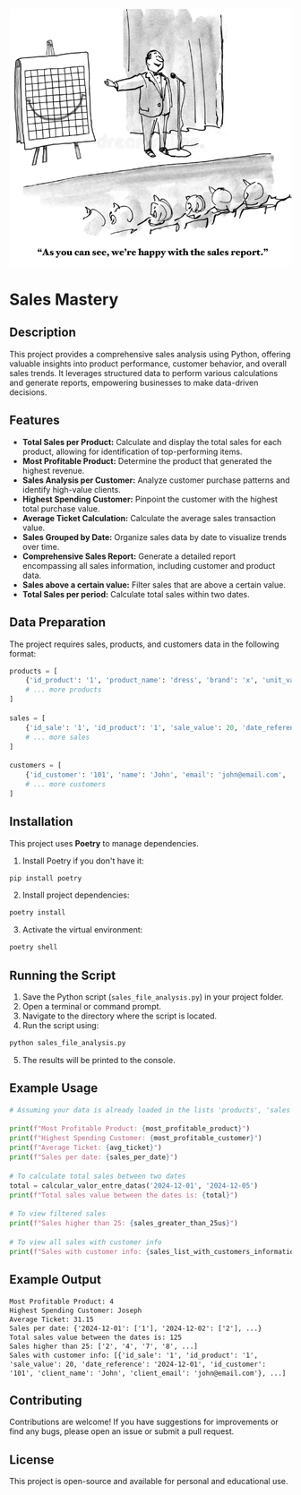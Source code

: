![Sales Mastery](sales_pic.png)

# Sales Mastery

## Description

This project provides a comprehensive sales analysis using Python, offering valuable insights into product performance, customer behavior, and overall sales trends. It leverages structured data to perform various calculations and generate reports, empowering businesses to make data-driven decisions.

## Features

* **Total Sales per Product:** Calculate and display the total sales for each product, allowing for identification of top-performing items.
* **Most Profitable Product:** Determine the product that generated the highest revenue.
* **Sales Analysis per Customer:** Analyze customer purchase patterns and identify high-value clients.
* **Highest Spending Customer:** Pinpoint the customer with the highest total purchase value.
* **Average Ticket Calculation:** Calculate the average sales transaction value.
* **Sales Grouped by Date:** Organize sales data by date to visualize trends over time.
* **Comprehensive Sales Report:** Generate a detailed report encompassing all sales information, including customer and product data.
* **Sales above a certain value:** Filter sales that are above a certain value.
* **Total Sales per period:** Calculate total sales within two dates.

## Data Preparation

The project requires sales, products, and customers data in the following format:

```python
products = [
    {'id_product': '1', 'product_name': 'dress', 'brand': 'x', 'unit_value': 20, 'category': 'clothing'},
    # ... more products
]

sales = [
    {'id_sale': '1', 'id_product': '1', 'sale_value': 20, 'date_reference': '2024-12-01', 'id_customer': '101'},
    # ... more sales
]

customers = [
    {'id_customer': '101', 'name': 'John', 'email': 'john@email.com', 'phone': '11999999999', 'address': 'Example Street, 123'},
    # ... more customers
]
```

## Installation

This project uses **Poetry** to manage dependencies.  

1. Install Poetry if you don't have it:
```bash
pip install poetry
```

2. Install project dependencies:
```bash
poetry install
```

3. Activate the virtual environment:
```bash
poetry shell
```

## Running the Script

1. Save the Python script (`sales_file_analysis.py`) in your project folder.
2. Open a terminal or command prompt.
3. Navigate to the directory where the script is located.
4. Run the script using:
```bash
python sales_file_analysis.py
```
5. The results will be printed to the console.

## Example Usage

```python
# Assuming your data is already loaded in the lists 'products', 'sales', and 'customers'

print(f"Most Profitable Product: {most_profitable_product}")
print(f"Highest Spending Customer: {most_profitable_customer}")
print(f"Average Ticket: {avg_ticket}")
print(f"Sales per date: {sales_per_date}")

# To calculate total sales between two dates
total = calcular_valor_entre_datas('2024-12-01', '2024-12-05')
print(f"Total sales value between the dates is: {total}")

# To view filtered sales
print(f"Sales higher than 25: {sales_greater_than_25us}")

# To view all sales with customer info
print(f"Sales with customer info: {sales_list_with_customers_information}")
```

## Example Output

```
Most Profitable Product: 4
Highest Spending Customer: Joseph
Average Ticket: 31.15
Sales per date: {'2024-12-01': ['1'], '2024-12-02': ['2'], ...}
Total sales value between the dates is: 125
Sales higher than 25: ['2', '4', '7', '8', ...]
Sales with customer info: [{'id_sale': '1', 'id_product': '1', 'sale_value': 20, 'date_reference': '2024-12-01', 'id_customer': '101', 'client_name': 'John', 'client_email': 'john@email.com'}, ...]
```

## Contributing

Contributions are welcome! If you have suggestions for improvements or find any bugs, please open an issue or submit a pull request.

## License

This project is open-source and available for personal and educational use.

